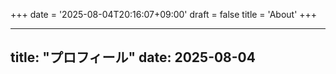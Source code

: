 +++
date = '2025-08-04T20:16:07+09:00'
draft = false
title = 'About'
+++

---
title: "プロフィール"
date: 2025-08-04
---

